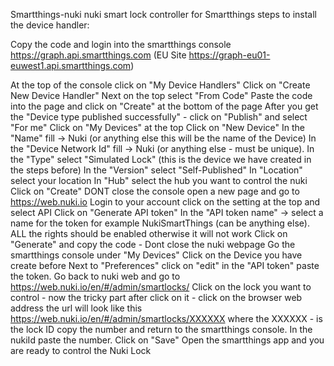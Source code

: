 
Smartthings-nuki
nuki smart lock controller for Smartthings steps to install the device handler:

Copy the code and login into the smartthings console https://graph.api.smartthings.com (EU Site https://graph-eu01-euwest1.api.smartthings.com)

At the top of the console click on "My Device Handlers"
Click on "Create New Device Handler"
Next on the top select "From Code"
Paste the code into the page and click on "Create" at the bottom of the page
After you get the "Device type published successfully" - click on "Publish" and select "For me"
Click on "My Devices" at the top
Click on "New Device"
In the "Name" fill -> Nuki (or anything else this will be the name of the Device)
In the "Device Network Id" fill -> Nuki (or anything else - must be unique).
In the "Type" select "Simulated Lock" (this is the device we have created in the steps before)
In the "Version" select "Self-Published"
In "Location" select your location
In "Hub" select the hub you want to control the nuki
Click on "Create"
DONT close the console open a new page and go to https://web.nuki.io
Login to your account click on the setting at the top and select API
Click on "Generate API token"
In the "API token name" -> select a name for the token for example NukiSmartThings (can be anything else).
ALL the rights should be enabled otherwise it will not work
Click on "Generate" and copy the code - Dont close the nuki webpage
Go the smartthings console under "My Devices" Click on the Device you have create before
Next to "Preferences" click on "edit" in the "API token" paste the token.
Go back to nuki web and go to https://web.nuki.io/en/#/admin/smartlocks/
Click on the lock you want to control - now the tricky part after click on it - click on the browser web address the url will look like this https://web.nuki.io/en/#/admin/smartlocks/XXXXXX where the XXXXXX - is the lock ID copy the number and return to the smartthings console.
In the nukiId paste the number.
Click on "Save"
Open the smartthings app and you are ready to control the Nuki Lock
